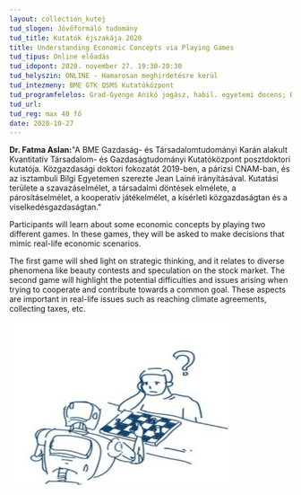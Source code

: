 ```yaml
---
layout: collection_kutej
tud_slogen: Jövőformáló tudomány
tud_title: Kutatók éjszakája 2020
title: Understanding Economic Concepts via Playing Games
tud_tipus: Online előadás
tud_idopont: 2020. november 27. 19:30-20:30
tud_helyszin: ONLINE - Hamarosan meghirdetésre kerül
tud_intezmeny: BME GTK QSMS Kutatóközpont
tud_programfelelos: Grad-Gyenge Anikó jogász, habil. egyetemi docens; Barta Judit jogász, habil. egyetemi docens, NKE; Szemery Samu építész, tanácsadó Lechner Központ, KÉK; Jókúti András iparjogvédelmi vezető, BME
tud_url:
tud_reg: max 40 fő
date: 2020-10-27
---
```

<b>Dr. Fatma Aslan:</b>"A BME Gazdaság- és Társadalomtudományi Karán alakult Kvantitatív Társadalom- és Gazdaságtudományi Kutatóközpont posztdoktori kutatója. Közgazdasági doktori fokozatát 2019-ben, a párizsi CNAM-ban, és az isztambuli Bilgi Egyetemen szerezte Jean Lainé irányításával. Kutatási területe a szavazáselmélet, a társadalmi döntések elmélete, a párosításelmélet, a kooperatív játékelmélet, a kísérleti közgazdaságtan és a viselkedésgazdaságtan."


Participants will learn about some economic concepts by playing two different games. In these games, they will be asked to make decisions that mimic real-life economic scenarios. 

The first game will shed light on strategic thinking, and it relates to diverse phenomena like beauty contests and speculation on the stock market.
The second game will highlight the potential difficulties and issues arising when trying to cooperate and contribute towards a common goal. These aspects are important in real-life issues such as reaching climate agreements, collecting taxes, etc.

<img src="fatma.png" max-height="300" width="400"  class="center"> 

